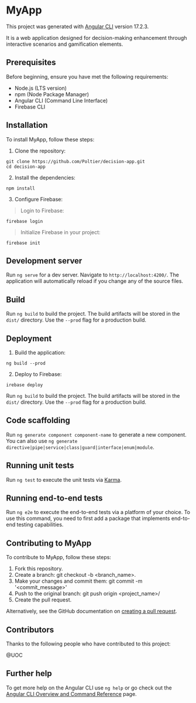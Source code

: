 # MyApp

This project was generated with [Angular CLI](https://github.com/angular/angular-cli) version 17.2.3.

It is a web application designed for decision-making enhancement through interactive scenarios and gamification elements.

## Prerequisites

Before beginning, ensure you have met the following requirements:

- Node.js (LTS version)
- npm (Node Package Manager)
- Angular CLI (Command Line Interface)
- Firebase CLI

## Installation

To install MyApp, follow these steps:

1. Clone the repository:

~~~
git clone https://github.com/Poltier/decision-app.git
cd decision-app
~~~

2. Install the dependencies:
~~~
npm install
~~~

3. Configure Firebase:

> Login to Firebase:

~~~
firebase login
~~~

> Initialize Firebase in your project:

~~~
firebase init
~~~

## Development server

Run `ng serve` for a dev server. Navigate to `http://localhost:4200/`. The application will automatically reload if you change any of the source files.

## Build

Run `ng build` to build the project. The build artifacts will be stored in the `dist/` directory. Use the `--prod` flag for a production build.

## Deployment

1. Build the application:

~~~
ng build --prod
~~~

2. Deploy to Firebase:

~~~
irebase deploy
~~~

Run `ng build` to build the project. The build artifacts will be stored in the `dist/` directory. Use the `--prod` flag for a production build.

## Code scaffolding

Run `ng generate component component-name` to generate a new component. You can also use `ng generate directive|pipe|service|class|guard|interface|enum|module`.

## Running unit tests

Run `ng test` to execute the unit tests via [Karma](https://karma-runner.github.io).

## Running end-to-end tests

Run `ng e2e` to execute the end-to-end tests via a platform of your choice. To use this command, you need to first add a package that implements end-to-end testing capabilities.

## Contributing to MyApp

To contribute to MyApp, follow these steps:

1. Fork this repository.
2. Create a branch: git checkout -b <branch_name>.
3. Make your changes and commit them: git commit -m '<commit_message>'
4. Push to the original branch: git push origin <project_name>/<location>
5. Create the pull request.

Alternatively, see the GitHub documentation on [creating a pull request](https://docs.github.com/es/pull-requests/collaborating-with-pull-requests/proposing-changes-to-your-work-with-pull-requests/creating-a-pull-request).

## Contributors

Thanks to the following people who have contributed to this project:

@UOC

## Further help

To get more help on the Angular CLI use `ng help` or go check out the [Angular CLI Overview and Command Reference](https://angular.io/cli) page.